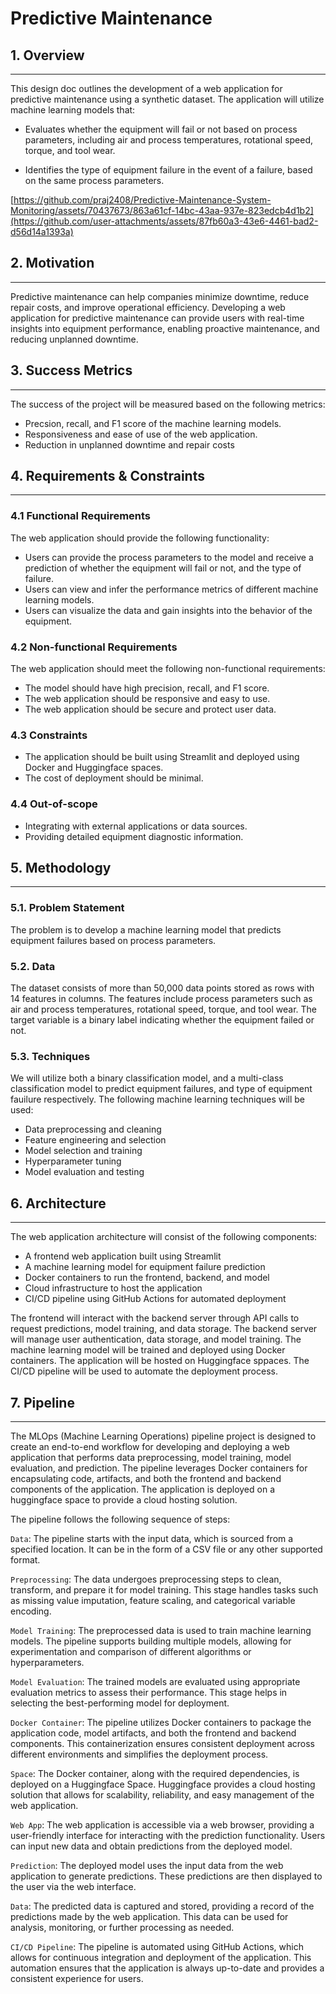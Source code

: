 

# Predictive Maintenance

## 1. Overview

---

This design doc outlines the development of a web application for predictive maintenance using a synthetic dataset. The application will utilize machine learning models that:

- Evaluates whether the equipment will fail or not based on process parameters, including air and process temperatures, rotational speed, torque, and tool wear.

- Identifies the type of equipment failure in the event of a failure, based on the same process parameters.


[https://github.com/praj2408/Predictive-Maintenance-System-Monitoring/assets/70437673/863a61cf-14bc-43aa-937e-823edcb4d1b2](https://github.com/user-attachments/assets/87fb60a3-43e6-4461-bad2-d56d14a1393a)


## 2. Motivation

---

Predictive maintenance can help companies minimize downtime, reduce repair costs, and improve operational efficiency. Developing a web application for predictive maintenance can provide users with real-time insights into equipment performance, enabling proactive maintenance, and reducing unplanned downtime.

## 3. Success Metrics

---

The success of the project will be measured based on the following metrics:

- Precsion, recall, and F1 score of the machine learning models.
- Responsiveness and ease of use of the web application.
- Reduction in unplanned downtime and repair costs

## 4. Requirements & Constraints

---

### 4.1 Functional Requirements

The web application should provide the following functionality:

- Users can provide the process parameters to the model and receive a prediction of whether the equipment will fail or not, and the type of failure.
- Users can view and infer the performance metrics of different machine learning models.
- Users can visualize the data and gain insights into the behavior of the equipment.

### 4.2 Non-functional Requirements

The web application should meet the following non-functional requirements:

- The model should have high precision, recall, and F1 score.
- The web application should be responsive and easy to use.
- The web application should be secure and protect user data.

### 4.3 Constraints

- The application should be built using Streamlit and deployed using Docker and Huggingface spaces.
- The cost of deployment should be minimal.

### 4.4 Out-of-scope

- Integrating with external applications or data sources.
- Providing detailed equipment diagnostic information.

## 5. Methodology

---

### 5.1. Problem Statement

The problem is to develop a machine learning model that predicts equipment failures based on process parameters.

### 5.2. Data

The dataset consists of more than 50,000 data points stored as rows with 14 features in columns. The features include process parameters such as air and process temperatures, rotational speed, torque, and tool wear. The target variable is a binary label indicating whether the equipment failed or not.

### 5.3. Techniques

We will utilize both a binary classification model, and a multi-class classification model to predict equipment failures, and type of equipment fauilure respectively. The following machine learning techniques will be used:

- Data preprocessing and cleaning
- Feature engineering and selection
- Model selection and training
- Hyperparameter tuning
- Model evaluation and testing

## 6. Architecture

---

The web application architecture will consist of the following components:

- A frontend web application built using Streamlit
- A machine learning model for equipment failure prediction
- Docker containers to run the frontend, backend, and model
- Cloud infrastructure to host the application
- CI/CD pipeline using GitHub Actions for automated deployment

The frontend will interact with the backend server through API calls to request predictions, model training, and data storage. The backend server will manage user authentication, data storage, and model training. The machine learning model will be trained and deployed using Docker containers. The application will be hosted on Huggingface sppaces. The CI/CD pipeline will be used to automate the deployment process.

## 7. Pipeline

---

The MLOps (Machine Learning Operations) pipeline project is designed to create an end-to-end workflow for developing and deploying a web application that performs data preprocessing, model training, model evaluation, and prediction. The pipeline leverages Docker containers for encapsulating code, artifacts, and both the frontend and backend components of the application. The application is deployed on a huggingface space to provide a cloud hosting solution.

The pipeline follows the following sequence of steps:

`Data`: The pipeline starts with the input data, which is sourced from a specified location. It can be in the form of a CSV file or any other supported format.

`Preprocessing`: The data undergoes preprocessing steps to clean, transform, and prepare it for model training. This stage handles tasks such as missing value imputation, feature scaling, and categorical variable encoding.

`Model Training`: The preprocessed data is used to train machine learning models. The pipeline supports building multiple models, allowing for experimentation and comparison of different algorithms or hyperparameters.

`Model Evaluation`: The trained models are evaluated using appropriate evaluation metrics to assess their performance. This stage helps in selecting the best-performing model for deployment.

`Docker Container`: The pipeline utilizes Docker containers to package the application code, model artifacts, and both the frontend and backend components. This containerization ensures consistent deployment across different environments and simplifies the deployment process.

`Space`: The Docker container, along with the required dependencies, is deployed on a Huggingface Space. Huggingface provides a cloud hosting solution that allows for scalability, reliability, and easy management of the web application.

`Web App`: The web application is accessible via a web browser, providing a user-friendly interface for interacting with the prediction functionality. Users can input new data and obtain predictions from the deployed model.

`Prediction`: The deployed model uses the input data from the web application to generate predictions. These predictions are then displayed to the user via the web interface.

`Data`: The predicted data is captured and stored, providing a record of the predictions made by the web application. This data can be used for analysis, monitoring, or further processing as needed.

`CI/CD Pipeline`: The pipeline is automated using GitHub Actions, which allows for continuous integration and deployment of the application. This automation ensures that the application is always up-to-date and provides a consistent experience for users.
